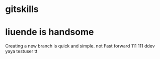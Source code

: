# gitskills
# liuende is handsome
Creating a new branch is quick and simple.
not Fast forward
111
111
ddev  
yaya
testuser
tt
